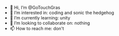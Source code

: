 - 👋 Hi, I’m @GoTouchGras
- 👀 I’m interested in: coding and sonic the hedgehog 
- 🌱 I’m currently learning: unity
- 💞️ I’m looking to collaborate on: nothing 
- 📫 How to reach me: don't 

<!---
GoTouchGras/GoTouchGras is a ✨ special ✨ repository because its `README.md` (this file) appears on your GitHub profile.
You can click the Preview link to take a look at your changes.
--->
